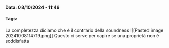 #### Data: 08/10/2024 - 11:46

#### Tags: 

La completezza diciamo che è il contrario della soundness
![[Pasted image 20241008114719.png]]
Questo ci serve per capire se una proprietà non è soddisfatta 
